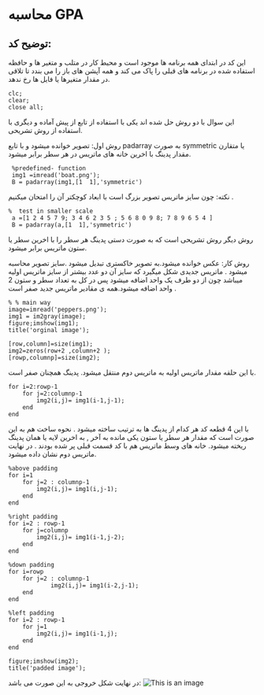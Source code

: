 
# محاسبه GPA
## توضیح کد:
این کد در ابتدای همه برنامه ها موجود است و محیط کار در متلب  و متغیر ها و حافظه استفاده شده در برنامه های قبلی را پاک می کند و همه آپشن های باز را می بندد تا تلاقی در مقدار متغیرها یا فایل ها رخ ندهد.
```
clc;
clear;
close all;
```
این سوال با دو روش حل شده اند یکی با استفاده از تابع از پیش آماده و دیگری با استفاده از روش تشریحی.

روش اول:
تصویر خوانده میشود و با تابع padarray به صورت symmetric  یا متقارن مقدار پدینگ با اخرین خانه های ماتریس در هر سطر برابر میشود. 
```
 %predefined- function
 img1 =imread('boat.png');
 B = padarray(img1,[1  1],'symmetric')
```

نکته: چون  سایز ماتریس تصویر بزرگ است با ابعاد کوچکتر آن را امتحان میکنیم .
```
%  test in smaller scale
 a =[1 2 4 5 7 9; 3 4 6 2 3 5 ; 5 6 8 0 9 8; 7 8 9 6 5 4 ]
 B = padarray(a,[1  1],'symmetric')
```


روش دیگر روش تشریحی است  که به صورت دستی پدینگ هر سطر را با اخرین سطر یا ستون ماتریس برابر میشود.

روش کار:
عکس خوانده میشود.به تصویر خاکستری تبدیل میشود .سایز تصویر محاسبه میشود . ماتریس جدیدی شکل میگیرد که سایز آن دو عدد بیشتر از سایز ماتریس اولیه میباشد چون 
از دو طرف یک واحد اضافه میشود پس در کل به تعداد سطر و ستون 2 واحد اضافه میشود.همه ی مقادیر ماتریس جدید صفر است .


```
% % main way
image=imread('peppers.png'); 
img1 = im2gray(image);
figure;imshow(img1);
title('orginal image');

[row,column]=size(img1);
img2=zeros(row+2 ,column+2 );
[rowp,columnp]=size(img2);

```

با این حلقه مقدار ماتریس اولیه به ماتریس دوم منتقل میشود. پدینگ همچنان صفر است.
```
for i=2:rowp-1
    for j=2:columnp-1
        img2(i,j)= img1(i-1,j-1);
    end
end
```
با این 4 قطعه کد هر کدام از پدینگ ها به ترتیب ساخته میشود . نحوه ساخت هم به این صورت است که مقدار هر سطر یا ستون یکی مانده به آخر , به اخرین لایه یا 
همان پدینگ ریخته میشود. خانه های وسط ماتریس هم با کد قسمت قبلی پر شده بودند . در نهایت ماتریس دوم نشان داده میشود. 
```
%above padding
for i=1
    for j=2 : columnp-1
        img2(i,j)= img1(i,j-1);   
    end
end   

%right padding
for i=2 : rowp-1
    for j=columnp
        img2(i,j)= img1(i-1,j-2); 
    end
end 

%down padding
for i=rowp
    for j=2 : columnp-1
            img2(i,j)= img1(i-2,j-1); 
    end
end    

%left padding
for i=2 : rowp-1
    for j=1
        img2(i,j)= img1(i-1,j); 
    end
end 

figure;imshow(img2);
title('padded image');

```


در نهایت شکل خروجی به این صورت می باشد:
![This is an image](https://github.com/semnan-university-ai/image-processing-class-002/blob/main/exercises/mobina-t77/2/2.png)
